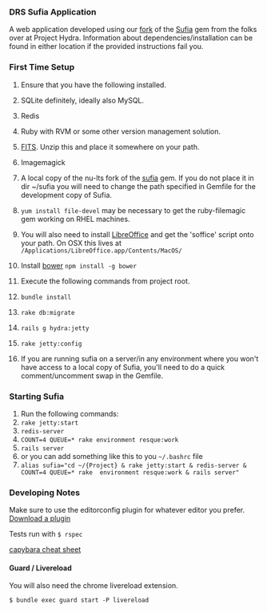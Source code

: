### DRS Sufia Application 

A web application developed using our [fork](http://github.com/nu-lts/sufia) of the [Sufia](http://github.com/projecthydra/sufia) gem from the folks over at Project Hydra.  Information about dependencies/installation can be found in either location if the provided instructions fail you.    

### First Time Setup 

1.  Ensure that you have the following installed. 
  1.  SQLite definitely, ideally also MySQL. 
  2.  Redis
  3.  Ruby with RVM or some other version management solution. 
  4.  [FITS](http://code.google.com/p/fits/downloads/list).  Unzip this and place it somewhere on your path.
  5.  Imagemagick
  6.  A local copy of the nu-lts fork of the [sufia](http://github.com/nu-lts/sufia) gem.  If you do not place it in dir ~/sufia you will need to change the path specified in Gemfile for the development copy of Sufia.     
  7.  `yum install file-devel` may be necessary to get the ruby-filemagic gem working on RHEL machines.
  8.  You will also need to install [LibreOffice](www.libreoffice.org/download) and get the 'soffice' script onto your path.  On OSX this lives at `/Applications/LibreOffice.app/Contents/MacOS/`
  9. Install [bower](http://bower.io) `npm install -g bower` 

2.  Execute the following commands from project root.
  1.  `bundle install`
  2.  `rake db:migrate`
  3.  `rails g hydra:jetty` 
  4.  `rake jetty:config`

3.  If you are running sufia on a server/in any environment where you won't have access to a local copy of Sufia, you'll need to do a quick comment/uncomment swap in the Gemfile.


### Starting Sufia 

1.  Run the following commands:
  1.  `rake jetty:start`
  2.  `redis-server`
  3.  `COUNT=4 QUEUE=* rake environment resque:work`
  4.  `rails server` 
2. or you can add something like this to you `~/.bashrc` file
  1. `alias sufia="cd ~/{Project} & rake jetty:start & redis-server & COUNT=4 QUEUE=* rake  environment resque:work & rails server"`


### Developing Notes

Make sure to use the editorconfig plugin for whatever editor you prefer. [Download a plugin](http://editorconfig.org/#download)


Tests run with `$ rspec`

[capybara cheat sheet](https://gist.github.com/zhengjia/428105)




#### Guard / Livereload

You will also need the chrome livereload extension.

`$ bundle exec guard start -P livereload`
